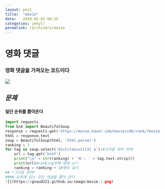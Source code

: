```yaml
---
layout: post
title:  "movie"
date:   2020-05-03 08:25
categories: jekyll
permalink: /archivers/movie
---
```


# 영화 댓글

### 영화 댓글을 가져오는 코드이다
![](https://gnaud221.github.io/image/movie-2.png)
## *문제*
#### 일단 순위를 뽑아온다

~~~python
import requests
from bs4 import BeautifulSoup
response = requests.get('https://movie.naver.com/movie/sdb/rank/rmovie.nhn')#영화 메인 접속
html = response.text
soup = BeautifulSoup(html, 'html.parser')
ranking = 1
for tag in soup.select('div[class=tit3] a'):#규칙을 찾아 반복
    url = tag.get('href')
    print("\n" + str(ranking) + '위 : ' + tag.text.strip())
    print(url)#ranking번째 영화 url
    ranking = ranking + 1#랭킹 표시
## *그다음 문제*
#### 순위에 있는 모든 댓글을 뽑아 온다
![](https://gnaud221.github.io/image/movie-1.png)






















